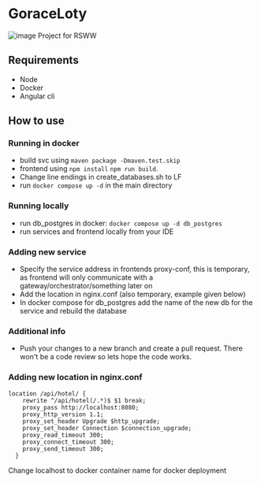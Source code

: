 # GoraceLoty
![image](https://github.com/MDG369/GoraceLoty/assets/73025866/f5d571ed-fa5f-4092-93aa-97da0457f03e)
Project for RSWW

## Requirements
- Node
- Docker
- Angular cli

## How to use
### Running in docker
- build svc using ```maven package -Dmaven.test.skip```
- frontend using ```npm install``` ```npm run build```.
- Change line endings in create_databases.sh to LF
- run ```docker compose up -d``` in the main directory
### Running locally
- run db_postgres in docker: ```docker compose up -d db_postgres```
- run services and frontend locally from your IDE
### Adding new service
- Specify the service address in frontends proxy-conf, this is temporary, as frontend will only communicate with a gateway/orchestrator/something later on
- Add the location in nginx.conf (also temporary, example given below) 
- In docker compose for db_postgres add the name of the new db for the service and rebuild the database
### Additional info
- Push your changes to a new branch and create a pull request. There won't be a code review so lets hope the code works. 

### Adding new location in nginx.conf
```
location /api/hotel/ {
    rewrite ^/api/hotel(/.*)$ $1 break;
    proxy_pass http://localhost:8080;
    proxy_http_version 1.1;
    proxy_set_header Upgrade $http_upgrade;
    proxy_set_header Connection $connection_upgrade;
    proxy_read_timeout 300;
    proxy_connect_timeout 300;
    proxy_send_timeout 300;
  }
```
Change localhost to docker container name for docker deployment

